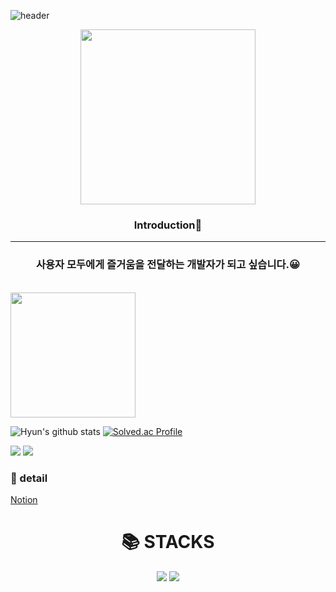 ![header](https://capsule-render.vercel.app/api?type=waving&color=#ADD8E6&text=Welcome%20to%20Junho's%20GitHub%20👋&animation=twinkling&fontSize=35&fontAlignY=40&fontAlign=65&height=250)

<p align="center"><img align="center" width="280" src="./.github/text-logo-light.svg#gh-light-mode-only"/></p>
<h3 align="center">Introduction👏</h3>
<hr>

<h3 align="center">사용자 모두에게 즐거움을 전달하는 개발자가 되고 싶습니다.😀</h3>

<br>

<img src="https://github-readme-stats.vercel.app/api/top-langs/?username=limjongheok&layout=compact" height="200"/>

![Hyun's github stats](https://github-readme-stats.vercel.app/api?username=hyunv&show_icons=true&theme=vue)
[![Solved.ac Profile](http://mazassumnida.wtf/api/v2/generate_badge?boj=hyunv)](https://solved.ac/hyunv/)

<img  src="http://mazassumnida.wtf/api/v2/generate_badge?boj=hyunv">
<img  src="http://mazandi.herokuapp.com/api?handle=hyunv">

### 🌟 detail

[Notion ](https://www.notion.so/045a28c19de647e1a3534bc0e8ce5be7)

<div align=center><h1>📚 STACKS</h1></div>
<div align=center> 
  <img src="https://img.shields.io/badge/java-007396?style=for-the-badge&logo=java&logoColor=white"> 
  <img src="https://img.shields.io/badge/python-3776AB?style=for-the-badge&logo=python&logoColor=white"> 
  <br>
  
 <!--  <img src="https://img.shields.io/badge/html5-E34F26?style=for-the-badge&logo=html5&logoColor=orange"> -->
  <!-- <img src="https://img.shields.io/badge/javascript-F7DF1E?style=for-the-badge&logo=javascript&logoColor=black"> -->
  <br>
  
  <!-- <img src="https://img.shields.io/badge/oracle-F80000?style=for-the-badge&logo=oracle&logoColor=white"> -->
  <!-- <img src="https://img.shields.io/badge/mysql-4479A1?style=for-the-badge&logo=mysql&logoColor=white"> -->
  <br>
  
  <!-- <img src="https://img.shields.io/badge/spring-6DB33F?style=for-the-badge&logo=spring&logoColor=white"> -->
  <br>

  <!--  <img src="https://img.shields.io/badge/linux-FCC624?style=for-the-badge&logo=linux&logoColor=black"> -->
<!--   <img src="https://img.shields.io/badge/apache tomcat-F8DC75?style=for-the-badge&logo=apachetomcat&logoColor=white"> -->
  <br>
  
 <!--  <img src="https://img.shields.io/badge/github-181717?style=for-the-badge&logo=github&logoColor=white"> -->
<!--   <img src="https://img.shields.io/badge/git-F05032?style=for-the-badge&logo=git&logoColor=white"> -->
  <br>
</div>
